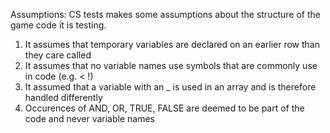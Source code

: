 Assumptions:
CS tests makes some assumptions about the structure of the game code it is testing.
1) It assumes that temporary variables are declared on an earlier row than they care called
2) It assumes that no variable names use symbols that are commonly use in code (e.g. < !)
3) It assumed that a variable with an _ is used in an array and is therefore handled differently
4) Occurences of AND, OR, TRUE, FALSE are deemed to be part of the code and never variable names

